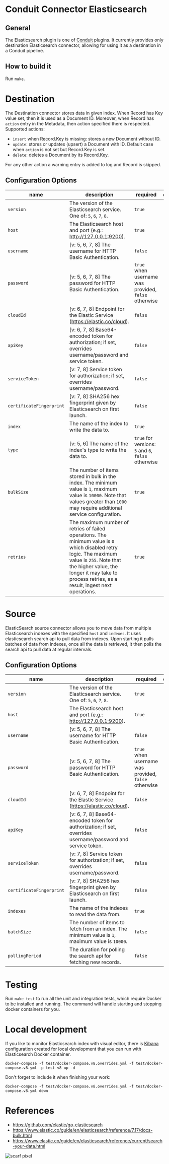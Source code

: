 # Conduit Connector Elasticsearch

## General
The Elasticsearch plugin is one of [Conduit](https://github.com/ConduitIO/conduit) plugins.
It currently provides only destination Elasticsearch connector, allowing for using it as a destination in a Conduit pipeline.

## How to build it
Run `make`.

# Destination

The Destination connector stores data in given index.
When Record has Key value set, then it is used as a Document ID.
Moreover, when Record has `action` entry in the Metadata, then action specified there is respected. Supported actions:
- `insert` when Record.Key is missing: stores a new Document without ID.
- `update`: stores or updates (upsert) a Document with ID. Default case when `action` is not set but Record.Key is set.
- `delete`: deletes a Document by its Record.Key.

For any other action a warning entry is added to log and Record is skipped.

## Configuration Options

| name                     | description                                                                                                                                                                                                                                      | required                                             | default  |
|--------------------------|--------------------------------------------------------------------------------------------------------------------------------------------------------------------------------------------------------------------------------------------------|------------------------------------------------------|----------|
| `version`                | The version of the Elasticsearch service. One of: `5`, `6`, `7`, `8`.                                                                                                                                                                            | `true`                                               |          |
| `host`                   | The Elasticsearch host and port (e.g.: http://127.0.0.1:9200).                                                                                                                                                                                   | `true`                                               |          |
| `username`               | [v: 5, 6, 7, 8] The username for HTTP Basic Authentication.                                                                                                                                                                                      | `false`                                              |          |
| `password`               | [v: 5, 6, 7, 8] The password for HTTP Basic Authentication.                                                                                                                                                                                      | `true` when username was provided, `false` otherwise |          |
| `cloudId`                | [v: 6, 7, 8] Endpoint for the Elastic Service (https://elastic.co/cloud).                                                                                                                                                                        | `false`                                              |          |
| `apiKey`                 | [v: 6, 7, 8] Base64-encoded token for authorization; if set, overrides username/password and service token.                                                                                                                                      | `false`                                              |          |
| `serviceToken`           | [v: 7, 8] Service token for authorization; if set, overrides username/password.                                                                                                                                                                  | `false`                                              |          |
| `certificateFingerprint` | [v: 7, 8] SHA256 hex fingerprint given by Elasticsearch on first launch.                                                                                                                                                                         | `false`                                              |          |
| `index`                  | The name of the index to write the data to.                                                                                                                                                                                                      | `true`                                               |          |
| `type`                   | [v: 5, 6] The name of the index's type to write the data to.                                                                                                                                                                                     | `true` for versions: `5` and `6`, `false` otherwise  |          |
| `bulkSize`               | The number of items stored in bulk in the index. The minimum value is `1`, maximum value is `10000`. Note that values greater than `1000` may require additional service configuration.                                                          | `true`                                               | `"1000"` |
| `retries`                | The maximum number of retries of failed operations. The minimum value is `0` which disabled retry logic. The maximum value is `255`. Note that the higher value, the longer it may take to process retries, as a result, ingest next operations. | `true`                                               | `"1000"` |


# Source
ElasticSearch source connector allows you to move data from multiple Elasticsearch indexes with the specified `host` and `indexes`. It uses elasticsearch search api to pull data from indexes. Upon starting it pulls batches of data from indexes, once all the data is retrieved, it then polls the search api to pull data at regular intervals. 

## Configuration Options
| name                     | description                                                                                                                                                                                                                                      | required                                             | default  |
|--------------------------|--------------------------------------------------------------------------------------------------------------------------------------------------------------------------------------------------------------------------------------------------|------------------------------------------------------|----------|
| `version`                | The version of the Elasticsearch service. One of: `5`, `6`, `7`, `8`.                                                                                                                                                                            | `true`                                               |          |
| `host`                   | The Elasticsearch host and port (e.g.: http://127.0.0.1:9200).                                                                                                                                                                                   | `true`                                               |          |
| `username`               | [v: 5, 6, 7, 8] The username for HTTP Basic Authentication.                                                                                                                                                                                      | `false`                                              |          |
| `password`               | [v: 5, 6, 7, 8] The password for HTTP Basic Authentication.                                                                                                                                                                                      | `true` when username was provided, `false` otherwise |          |
| `cloudId`                | [v: 6, 7, 8] Endpoint for the Elastic Service (https://elastic.co/cloud).                                                                                                                                                                        | `false`                                              |          |
| `apiKey`                 | [v: 6, 7, 8] Base64-encoded token for authorization; if set, overrides username/password and service token.                                                                                                                                      | `false`                                              |          |
| `serviceToken`           | [v: 7, 8] Service token for authorization; if set, overrides username/password.                                                                                                                                                                  | `false`                                              |          |
| `certificateFingerprint` | [v: 7, 8] SHA256 hex fingerprint given by Elasticsearch on first launch.                                                                                                                                                                         | `false`                                              |          |
| `indexes`                  | The name of the indexes to read the data from.                                                                                                                                                                                                      | `true`                                               |          |
| `batchSize`               | The number of items to fetch from an index. The minimum value is `1`, maximum value is `10000`.                                                          | `false`                                               | `"1000"` |
| `pollingPeriod`                | The duration for polling the search api for fetching new records. | `false`                                               | `"5s"` |


# Testing

Run `make test` to run all the unit and integration tests, which require Docker to be installed and running. The command will handle starting and stopping docker containers for you.

# Local development

If you like to monitor Elasticsearch index with visual editor, there is [Kibana](https://www.elastic.co/kibana/) configuration created for local development that you can run with Elasticsearch Docker container.

```shell
docker-compose -f test/docker-compose.v8.overrides.yml -f test/docker-compose.v8.yml -p test-v8 up -d
```

Don't forget to include it when finishing your work:

```shell
docker-compose -f test/docker-compose.v8.overrides.yml -f test/docker-compose.v8.yml down
```

# References

- https://github.com/elastic/go-elasticsearch
- https://www.elastic.co/guide/en/elasticsearch/reference/7.17/docs-bulk.html
- https://www.elastic.co/guide/en/elasticsearch/reference/current/search-your-data.html

![scarf pixel](https://static.scarf.sh/a.png?x-pxid=715ebf4a-148c-44ad-8f64-6cc5780d34ae)
